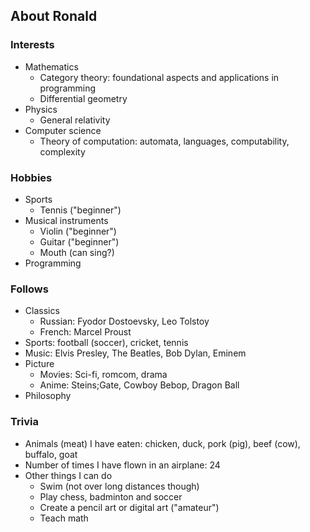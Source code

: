 ## About Ronald

### Interests

- Mathematics
  - Category theory: foundational aspects and applications in programming
  - Differential geometry
- Physics
  - General relativity
- Computer science
  - Theory of computation: automata, languages, computability, complexity

### Hobbies

- Sports
  - Tennis ("beginner")
- Musical instruments
  - Violin ("beginner")
  - Guitar ("beginner")
  - Mouth (can sing?)
- Programming

### Follows

- Classics
  - Russian: Fyodor Dostoevsky, Leo Tolstoy
  - French: Marcel Proust
- Sports: football (soccer), cricket, tennis
- Music: Elvis Presley, The Beatles, Bob Dylan, Eminem
- Picture
  - Movies: Sci-fi, romcom, drama
  - Anime: Steins;Gate, Cowboy Bebop, Dragon Ball
- Philosophy

### Trivia

- Animals (meat) I have eaten: chicken, duck, pork (pig), beef (cow), buffalo, goat
- Number of times I have flown in an airplane: 24
- Other things I can do
  - Swim (not over long distances though)
  - Play chess, badminton and soccer
  - Create a pencil art or digital art ("amateur")
  - Teach math


